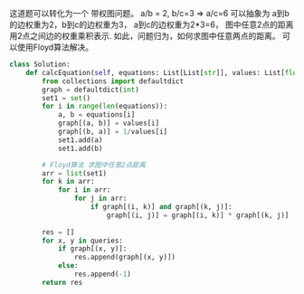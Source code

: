 这道题可以转化为一个 带权图问题。
a/b = 2, b/c=3 => a/c=6
可以抽象为 a到b的边权重为2，b到c的边权重为3， a到c的边权重为2*3=6，
图中任意2点的距离用2点之间边的权重乘积表示.
如此，问题归为，如何求图中任意两点的距离。
可以使用Floyd算法解决。
```python
class Solution:
    def calcEquation(self, equations: List[List[str]], values: List[float], queries: List[List[str]]) -> List[float]:
        from collections import defaultdict
        graph = defaultdict(int)
        set1 = set()
        for i in range(len(equations)):
            a, b = equations[i]
            graph[(a, b)] = values[i]
            graph[(b, a)] = 1/values[i]
            set1.add(a)
            set1.add(b)

        # Floyd算法 求图中任意2点距离
        arr = list(set1)
        for k in arr:
            for i in arr:
                for j in arr:
                    if graph[(i, k)] and graph[(k, j)]:
                        graph[(i, j)] = graph[(i, k)] * graph[(k, j)]
        
        res = []
        for x, y in queries:
            if graph[(x, y)]:
                res.append(graph[(x, y)])
            else:
                res.append(-1)
        return res
```
